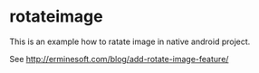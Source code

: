 # rotateimage
This is an example how to ratate image in native android project.

See http://erminesoft.com/blog/add-rotate-image-feature/
